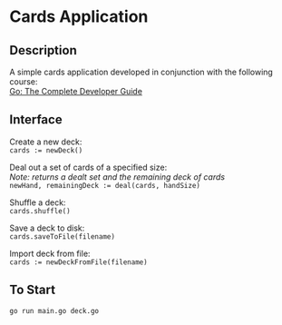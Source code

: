 # Cards Application

## Description
A simple cards application developed in conjunction with the following course:  
[Go: The Complete Developer Guide]("https://www.udemy.com/go-the-complete-developers-guide/")

## Interface
Create a new deck:  
`cards := newDeck()`

Deal out a set of cards of a specified size:  
*Note: returns a dealt set and the remaining deck of cards*  
`newHand, remainingDeck := deal(cards, handSize)`

Shuffle a deck:  
`cards.shuffle()`

Save a deck to disk:  
`cards.saveToFile(filename)`

Import deck from file:  
`cards := newDeckFromFile(filename)`

## To Start
`go run main.go deck.go`
